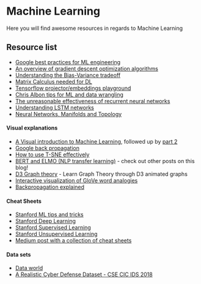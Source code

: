 # Machine Learning

Here you will find awesome resources in regards to Machine Learning

## Resource list

- [Google best practices for ML engineering](https://developers.google.com/machine-learning/guides/rules-of-ml/)
- [An overview of gradient descent optimization algorithms](http://ruder.io/optimizing-gradient-descent/)
- [Understanding the Bias-Variance tradeoff](http://scott.fortmann-roe.com/docs/BiasVariance.html)
- [Matrix Calculus needed for DL](https://explained.ai/matrix-calculus/index.html)
- [Tensorflow projector/embeddings playground](http://projector.tensorflow.org/)
- [Chris Albon tips for ML and data wrangling](https://chrisalbon.com/)
- [The unreasonable effectiveness of recurrent neural networks](http://karpathy.github.io/2015/05/21/rnn-effectiveness/) 
- [Understanding LSTM networks](http://colah.github.io/posts/2015-08-Understanding-LSTMs/)
- [Neural Networks, Manifolds and Topology](http://colah.github.io/posts/2014-03-NN-Manifolds-Topology/)

#### Visual explanations

- [A Visual introduction to Machine Learning](http://www.r2d3.us/visual-intro-to-machine-learning-part-1/), followed up by [part 2](http://www.r2d3.us/visual-intro-to-machine-learning-part-2/)
- [Google back propagation](https://google-developers.appspot.com/machine-learning/crash-course/backprop-scroll/)
- [How to use T-SNE effectively](https://distill.pub/2016/misread-tsne/)
- [BERT and ELMO (NLP transfer learning)](https://jalammar.github.io/illustrated-bert/) - check out other posts on this blog!
- [D3 Graph theory](https://mrpandey.github.io/d3graphTheory/) - Learn Graph Theory through D3 animated graphs
- [Interactive visualization of GloVe word analogies](https://lamyiowce.github.io/word2viz/)
- [Backpropagation explained](https://google-developers.appspot.com/machine-learning/crash-course/backprop-scroll/)

#### Cheat Sheets

- [Stanford ML tips and tricks](https://stanford.edu/~shervine/teaching/cs-229/cheatsheet-machine-learning-tips-and-tricks)
- [Stanford Deep Learning](https://stanford.edu/~shervine/teaching/cs-229/cheatsheet-deep-learning)
- [Stanford Supervised Learning](https://stanford.edu/~shervine/teaching/cs-229/cheatsheet-supervised-learning)
- [Stanford Unsupervised Learning](https://stanford.edu/~shervine/teaching/cs-229/cheatsheet-unsupervised-learning)
- [Medium post with a collection of cheat sheets](https://becominghuman.ai/cheat-sheets-for-ai-neural-networks-machine-learning-deep-learning-big-data-678c51b4b463)

#### Data sets

- [Data world](https://data.world/)
- [A Realistic Cyber Defense Dataset - CSE CIC IDS 2018](https://registry.opendata.aws/cse-cic-ids2018/)
